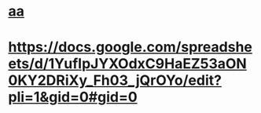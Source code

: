 # [aa](https://docs.google.com/spreadsheets/d/1YufIpJYXOdxC9HaEZ53aON0KY2DRiXy_Fh03_jQrOYo/edit?pli=1&gid=0#gid=0)
# https://docs.google.com/spreadsheets/d/1YufIpJYXOdxC9HaEZ53aON0KY2DRiXy_Fh03_jQrOYo/edit?pli=1&gid=0#gid=0


[
](https://docs.google.com/spreadsheets/d/1BaaJ9cW8SfWCy0yG3hyvAQLx_LBo2ZyhhQ68oEHcKz0/edit?gid=0#gid=0)
